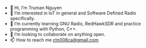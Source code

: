 - 👋 Hi, I’m Truman Nguyen
- 👀 I’m interested in IoT in general and Software Defined Radio specifically.
- 🌱 I’m currently learning GNU Radio, RedHawkSDR and practice programming with Python, C++.
- 💞️ I’m looking to collaborate on anything open.
- 📫 How to reach me ctn008ca@gmail.com

<!---
ctn008/ctn008 is a ✨ special ✨ repository because its `README.md` (this file) appears on your GitHub profile.
You can click the Preview link to take a look at your changes.
